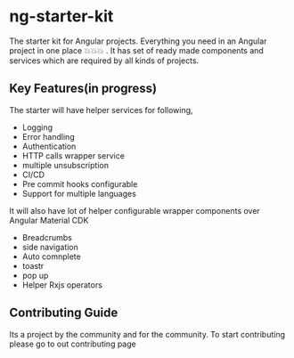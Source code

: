 # ng-starter-kit
The starter kit for Angular projects. Everything you need in an Angular project in one place :boom::boom::boom: . It has  set of ready made components and services which are required by all kinds of projects.

## Key Features(in progress)

The starter will have helper services for following,

* Logging
* Error handling
* Authentication
* HTTP calls wrapper service
* multiple unsubscription
* CI/CD
* Pre commit hooks configurable
* Support for multiple languages

It will also have lot of helper configurable wrapper components  over Angular Material CDK

* Breadcrumbs
* side navigation
* Auto comnplete
* toastr
* pop up
* Helper Rxjs operators

## Contributing Guide

Its a project by the community and for the community. To start contributing please go to out contributing page

